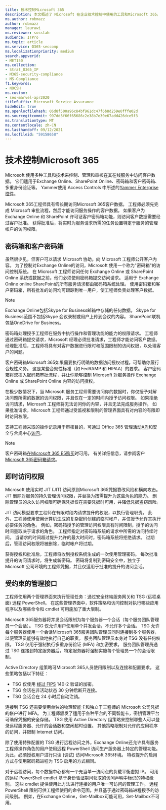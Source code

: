 ```yaml
---
title: 技术控制Microsoft 365
description: 本文概述了 Microsoft 在企业技术控制中使用的工具和Microsoft 365。
ms.author: robmazz
author: robmazz
manager: laurawi
ms.reviewer: sosstah
audience: ITPro
ms.topic: article
ms.service: O365-seccomp
ms.localizationpriority: medium
search.appverid:
- MET150
ms.collection:
- Strat_O365_IP
- M365-security-compliance
- MS-Compliance
f1.keywords:
- NOCSH
ms.custom:
- seo-marvel-apr2020
titleSuffix: Microsoft Service Assurance
hideEdit: true
ms.openlocfilehash: 06d8f500a96c84bf961dc47f6b8d259e0fffe02d
ms.sourcegitcommit: 997dd3f66f65686c2e38b7e30e67add426dce5f3
ms.translationtype: MT
ms.contentlocale: zh-CN
ms.lasthandoff: 09/12/2021
ms.locfileid: "59158658"
---
```

# <a name="technology-controls-in-microsoft-365"></a>技术控制Microsoft 365 

Microsoft 使用多种工具和技术来控制、管理和审核在其在线服务中访问客户数据。 它们适用于Exchange Online、SharePoint Online、密码箱和客户密码箱、多重身份验证等。 Yammer使用 Access Controls 中所述的[Yammer Enterprise控件](assurance-yammer-enterprise-access-controls.md)。

Microsoft 365工程师具有零长期访问Microsoft 365客户数据。 工程师必须先完成 Microsoft 审批流程，然后才能访问服务操作的客户数据。 如果客户为 Exchange Online 和 SharePoint 许可证客户密码箱功能，则访问客户数据需要经过客户批准。 获得批准后，将实时为服务请求所需的任务设置特定于服务的管理帐户的访问权限。

## <a name="lockbox-and-customer-lockbox"></a>密码箱和客户密码箱

虽然很少见，但客户可以请求 Microsoft 协助，向 Microsoft 工程师公开客户内容。 为了控制对Exchange Online的访问，Microsoft 使用一个称为"密码箱"的访问控制系统。 在 Microsoft 工程师访问任何 Exchange Online 或 SharePoint Online 系统或数据之前，他们必须使用密码箱提交访问请求。 适用于 Exchange Online online SharePoint的所有服务请求都由密码箱系统处理。 使用密码箱和客户密码箱，所有批准的访问均可跟踪到唯一用户，使工程师负责处理客户数据。

> [!NOTE]
> Exchange Online包括Skype for Business邮箱中存储的任何数据。 Skype for Business范围不包括Skype 会议录制或用户上传到会议的内容。 SharePoint联机包括OneDrive for Business。

密码箱处理授予工程师在服务中执行操作和管理功能的能力的权限请求。 工程师通过密码箱提交请求，Microsoft 经理必须批准请求，工程师才能访问客户数据。 经理批准后，工程师将具有对客户数据进行限时和范围限制的访问权限，以处理客户的问题。

客户密码箱Microsoft 365如果需要执行明确的数据访问授权过程，可帮助你履行合规性义务。 这是某些合规性标准（如 FedRAMP 和 HIPAA）的要求。 客户密码箱将您插入密码箱审批流程，并让你能够控制 Microsoft 对服务操作 Exchange Online 或 SharePoint Online 内容的访问授权。

在极少数情况下，当 Microsoft 服务工程师需要访问你的数据时，你仅授予对解决问题所需的数据的访问权限，并且仅在一定的时间内授予访问权限。 如果拒绝访问请求，Microsoft 工程师将无法访问你的内容，并且无法完成服务操作。 如果批准请求，Microsoft 工程师通过受监视和限制的管理界面具有对内容的有限即时访问权限。

支持工程师采取的操作记录用于审核目的，可通过 Office 365 管理活动[API](/office/office-365-management-api/get-started-with-office-365-management-apis)和安全与合规中心[访问](https://protection.office.com/)。

>[!NOTE]
> 客户密码箱[在Microsoft 365 E5购买](https://products.office.com/business/office-365-enterprise-e5-business-software)时可用。 有关详细信息，请参阅客户[Microsoft 365密码箱请求](https://support.office.com/article/Office-365-Customer-Lockbox-Requests-36f9cdd1-e64c-421b-a7e4-4a54d16440a2)。

## <a name="just-in-time-access"></a>即时访问权限

Microsoft 使用实时 JIT (JIT) 访问原则Microsoft 365凭据篡改风险和横向攻击。 JIT 删除对服务的持久管理访问权限，并替换为按需提升为这些角色的能力。 删除管理员的永久访问权限可确保凭据仅在需要凭据时可用，并降低凭据盗窃风险。

JIT 访问模型要求工程师在有限时段内请求提升的权限，以执行管理职责。 此外，工程师使用使用计算机生成的复杂密码创建的临时帐户，并仅授予允许其执行必要任务的角色。 例如，密码箱授予的管理访问权限具有时间限制，授予的访问时间量取决于请求的角色。 工程师指定对密码箱系统的请求中所需的访问持续时间。 当请求的时间超过提升允许的最大时间时，密码箱系统将拒绝请求。 过期后，管理访问权限将被删除，临时帐户将过期。

获得授权和批准后，工程师将收到授权系统生成的一次使用管理密码。 每次批准提升的访问请求时，将生成新密码。 密码将复制到密码安全中，独立于 Microsoft 公司环境的工程师凭据，并且仅适用于批准的提升的访问会话。

## <a name="constrained-management-interfaces"></a>受约束的管理接口

工程师使用两个管理界面来执行管理任务：通过安全终端服务网关和 TSG (远程桌面) 远程 PowerShell。 在这些管理界面中，软件策略和访问控制对执行哪些应用程序以及哪些命令和 cmdlet 可用施加了重大限制。

Microsoft 365服务器将并发会话限制为每个服务器一个会话（每个服务团队管理员一个会话）。 TSG 仅允许用户使用单个并发会话，不允许多个会话。 TSG 允许每个服务器使用一个会话Microsoft 365服务团队管理员同时连接到多个服务器，以便管理员能够有效地执行自己的职责。 服务团队管理员本身对 TSG 没有任何权限。 TSG 仅用于强制执行多重身份验证 (MFA) 和加密要求。 服务团队管理员通过 TSG 连接到特定服务器后，特定服务器将强制实施每个管理员一个的会话限制。

Active Directory 组策略可Microsoft 365人员使用限制以及连接和配置要求。 这些策略包括以下特征：

- TSG 仅使用 [经过 FIPS](https://www.microsoft.com/TrustCenter/Compliance/FIPS) 140-2 验证的加密。
- TSG 会话在非活动状态 30 分钟后断开连接。
- TSG 会话会在 24 小时后自动注销。

连接到 TSG 还需要使用单独的物理智能卡和独立于工程师的 Microsoft 公司凭据的帐户进行 MFA。 为工程师颁发了适用于各种平台的不同智能卡，密钥管理平台可确保凭据的安全存储。 TSG 使用 Active Directory 组策略来控制哪些人可以登录远程服务器、允许的会话数和空闲超时设置。 其他策略限制对允许的应用程序的访问，并限制 Internet 访问。

除了使用特殊配置的 TSG 进行远程访问之外，Exchange Online还允许具有服务工程师操作角色的用户使用远程 PowerShell 访问生产服务器上特定的管理功能。 为此，必须授权用户进行只读 (调试) 访问Microsoft 365环境。 特权提升的启用方式与使用密码箱进程为 TSG 启用的方式相同。

对于远程访问，每个数据中心都有一个充当单一访问点的负载平衡虚拟 IP。 可用的远程 PowerShell cmdlet 基于身份验证期间获取的访问声明中标识的特权级别。 这些 cmdlet 提供使用此方法进行连接的用户唯一可访问的管理工作。 远程 PowerShell 限制可供工程师使用的命令范围，并且基于通过密码箱进程授予的访问级别。 例如，在Exchange Online，Get-Mailbox可能可用，Set-Mailbox不可用。
